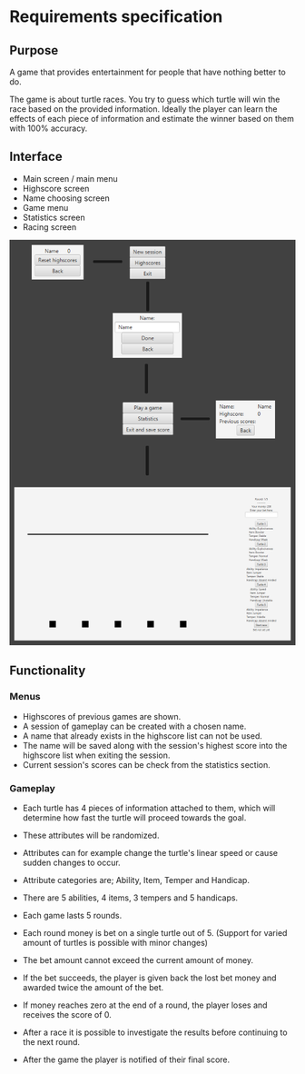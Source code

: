 # Requirements specification

## Purpose

A game that provides entertainment for people that have nothing better to do.

The game is about turtle races. You try to guess which turtle will win the race based on the provided information. 
Ideally the player can learn the effects of each piece of information and estimate the winner based on them with 100% accuracy.


## Interface

- Main screen / main menu
- Highscore screen
- Name choosing screen
- Game menu
- Statistics screen
- Racing screen

<img src="https://github.com/SirVeggie/otm-harjoitustyo/blob/master/Documentation/Pictures/Interface.png">

## Functionality

### Menus

- Highscores of previous games are shown.
- A session of gameplay can be created with a chosen name.
- A name that already exists in the highscore list can not be used.
- The name will be saved along with the session's highest score into the highscore list when exiting the session.
- Current session's scores can be check from the statistics section.

### Gameplay

- Each turtle has 4 pieces of information attached to them, which will determine how fast the turtle will proceed towards the goal.
- These attributes will be randomized.
- Attributes can for example change the turtle's linear speed or cause sudden changes to occur.
- Attribute categories are; Ability, Item, Temper and Handicap.
- There are 5 abilities, 4 items, 3 tempers and 5 handicaps.


- Each game lasts 5 rounds.
- Each round money is bet on a single turtle out of 5. (Support for varied amount of turtles is possible with minor changes)
- The bet amount cannot exceed the current amount of money.
- If the bet succeeds, the player is given back the lost bet money and awarded twice the amount of the bet.
- If money reaches zero at the end of a round, the player loses and receives the score of 0.
- After a race it is possible to investigate the results before continuing to the next round.
- After the game the player is notified of their final score.
